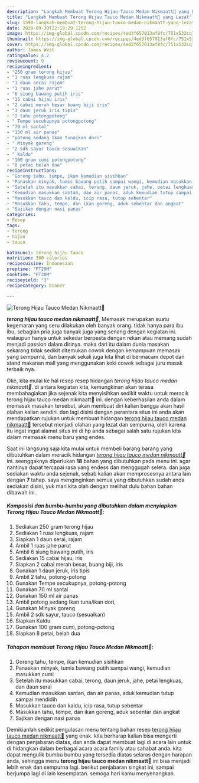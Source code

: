 ```yaml
---
description: "Langkah Membuat Terong Hijau Tauco Medan Nikmaatt🤤 yang Lezat"
title: "Langkah Membuat Terong Hijau Tauco Medan Nikmaatt🤤 yang Lezat"
slug: 1590-langkah-membuat-terong-hijau-tauco-medan-nikmaatt-yang-lezat
date: 2020-09-30T22:19:29.125Z
image: https://img-global.cpcdn.com/recipes/4ed3f657013af8fc/751x532cq70/terong-hijau-tauco-medan-nikmaatt🤤-foto-resep-utama.jpg
thumbnail: https://img-global.cpcdn.com/recipes/4ed3f657013af8fc/751x532cq70/terong-hijau-tauco-medan-nikmaatt🤤-foto-resep-utama.jpg
cover: https://img-global.cpcdn.com/recipes/4ed3f657013af8fc/751x532cq70/terong-hijau-tauco-medan-nikmaatt🤤-foto-resep-utama.jpg
author: James West
ratingvalue: 4.2
reviewcount: 9
recipeingredient:
- "250 gram terong hijau"
- "1 ruas lengkuas rajam"
- "1 daun serai rajam"
- "1 ruas jahe parut"
- "6 siung bawang putih iris"
- "15 cabai hijau iris"
- "2 cabai merah besar buang biji iris"
- "1 daun jeruk iris tipis"
- "2 tahu potongpotong"
- " Tempe secukupnya potongpotong"
- "70 ml santal"
- "150 ml air panas"
- "potong sedang Ikan tunaikan dori"
- " Minyak goreng"
- "2 sdk sayur tauco sesuaikan"
- " Kaldu"
- "100 gram cumi potongpotong"
- "8 petai belah dua"
recipeinstructions:
- "Goreng tahu, tempe, ikan kemudian sisihkan"
- "Panaskan minyak, tumis bawang putih sampai wangi, kemudian masukkan cumi"
- "Setelah itu masukkan cabai, terong, daun jeruk, jahe, petai lengkuas, dan daun serai"
- "Kemudian masukkan santan, dan air panas, aduk kemudian tutup sampai mendidih"
- "Masukkan tauco dan kaldu, icip rasa, tutup sebentar"
- "Masukkan tahu, tempe, dan ikan goreng, aduk sebentar dan angkat"
- "Sajikan dengan nasi panas"
categories:
- Resep
tags:
- terong
- hijau
- tauco

katakunci: terong hijau tauco 
nutrition: 300 calories
recipecuisine: Indonesian
preptime: "PT29M"
cooktime: "PT30M"
recipeyield: "3"
recipecategory: Dinner

---
```



![Terong Hijau Tauco Medan Nikmaatt🤤](https://img-global.cpcdn.com/recipes/4ed3f657013af8fc/751x532cq70/terong-hijau-tauco-medan-nikmaatt🤤-foto-resep-utama.jpg)

<b><i>terong hijau tauco medan nikmaatt🤤</i></b>, Memasak merupakan suatu kegemaran yang seru dilakukan oleh banyak orang. tidak hanya para ibu ibu, sebagian pria juga banyak juga yang senang dengan kegiatan ini. walaupun hanya untuk sekedar berpesta dengan rekan atau memang sudah menjadi passion dalam dirinya. maka dari itu dalam dunia masakan sekarang tidak sedikit ditemukan cowok dengan kemampuan memasak yang sempurna, dan banyak sekali juga kita lihat di bermacam depot dan stand makanan mall yang menggunakan koki cowok sebagai juru masak terbaik nya.



Oke, kita mulai ke hal resep resep hidangan <i>terong hijau tauco medan nikmaatt🤤</i>. di antara kegiatan kita, kemungkinan akan terasa membahagiakan jika sejenak kita menyisihkan sedikit waktu untuk meracik terong hijau tauco medan nikmaatt🤤 ini. dengan keberhasilan anda dalam memasak masakan tersebut, akan membuat diri kalian bangga akan hasil olahan kalian sendiri. dan lagi disini dengan perantara situs ini anda akan mendapatkan rujukan untuk membuat hidangan <u>terong hijau tauco medan nikmaatt🤤</u> tersebut menjadi olahan yang lezat dan sempurna, oleh karena itu ingat ingat alamat situs ini di hp anda sebagai salah satu rujukan kita dalam memasak menu baru yang endes.


Saat ini langsung saja kita mulai untuk membeli barang barang yang dibutuhkan dalam meracik hidangan <u><i>terong hijau tauco medan nikmaatt🤤</i></u> ini. seenggaknya diperlukan <b>18</b> bahan yang dibutuhkan pada menu ini. agar nantinya dapat tercapai rasa yang endess dan menggugah selera. dan juga sediakan waktu anda sejenak, sebab kalian akan memprosesnya antara lain dengan <b>7</b> tahap. saya menginginkan semua yang dibutuhkan sudah anda sediakan disini, yuk mari kita olah dengan melihat dulu bahan bahan dibawah ini.

<!--inarticleads1-->

##### Komposisi dan bumbu-bumbu yang dibutuhkan dalam menyiapkan Terong Hijau Tauco Medan Nikmaatt🤤:

1. Sediakan 250 gram terong hijau
1. Sediakan 1 ruas lengkuas, rajam
1. Siapkan 1 daun serai, rajam
1. Ambil 1 ruas jahe parut
1. Ambil 6 siung bawang putih, iris
1. Sediakan 15 cabai hijau, iris
1. Siapkan 2 cabai merah besar, buang biji, iris
1. Gunakan 1 daun jeruk, iris tipis
1. Ambil 2 tahu, potong-potong
1. Gunakan  Tempe secukupnya, potong-potong
1. Gunakan 70 ml santal
1. Gunakan 150 ml air panas
1. Ambil potong sedang Ikan tuna/ikan dori,
1. Gunakan  Minyak goreng
1. Ambil 2 sdk sayur, tauco (sesuaikan)
1. Siapkan  Kaldu
1. Gunakan 100 gram cumi, potong-potong
1. Siapkan 8 petai, belah dua




<!--inarticleads2-->

##### Tahapan membuat Terong Hijau Tauco Medan Nikmaatt🤤:

1. Goreng tahu, tempe, ikan kemudian sisihkan
1. Panaskan minyak, tumis bawang putih sampai wangi, kemudian masukkan cumi
1. Setelah itu masukkan cabai, terong, daun jeruk, jahe, petai lengkuas, dan daun serai
1. Kemudian masukkan santan, dan air panas, aduk kemudian tutup sampai mendidih
1. Masukkan tauco dan kaldu, icip rasa, tutup sebentar
1. Masukkan tahu, tempe, dan ikan goreng, aduk sebentar dan angkat
1. Sajikan dengan nasi panas




Demikianlah sedikit pengulasan menu tentang bahan resep <u>terong hijau tauco medan nikmaatt🤤</u> yang enak. kita berharap kalian bisa mengerti dengan penjabaran diatas, dan anda dapat membuat lagi di acara lain untuk di hidangkan dalam berbagai acara acara family atau sahabat anda. kita dapat mengulik bumbu bumbu yang tersedia diatas selaras dengan harapan anda, sehingga menu <b>terong hijau tauco medan nikmaatt🤤</b> ini bisa menjadi lebih enak dan sempurna lagi. berikut penjabaran singkat ini, sampai berjumpa lagi di lain kesempatan. semoga hari kamu menyenangkan.
